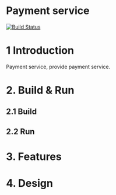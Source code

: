 # Payment service
[![Build Status](https://travis-ci.org/reactivesw/payment.svg?branch=master)](https://travis-ci.org/reactivesw/payment)

# 1 Introduction
Payment service, provide payment service.

# 2. Build & Run
## 2.1 Build

## 2.2 Run

# 3. Features

# 4. Design
